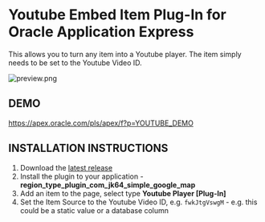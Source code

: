 # Youtube Embed Item Plug-In for Oracle Application Express #

This allows you to turn any item into a Youtube player. The item simply needs to be set to the Youtube Video ID.

![preview.png](https://github.com/jeffreykemp/jk64-plugin-youtube/raw/master/preview.PNG)

## DEMO ##

https://apex.oracle.com/pls/apex/f?p=YOUTUBE_DEMO

## INSTALLATION INSTRUCTIONS ##

1. Download the [latest release](https://github.com/jeffreykemp/jk64-plugin-youtube/releases/latest)
2. Install the plugin to your application - **region_type_plugin_com_jk64_simple_google_map**
3. Add an item to the page, select type **Youtube Player [Plug-In]**
4. Set the Item Source to the Youtube Video ID, e.g. `fwkJtgVswgM` - e.g. this could be a static value or a database column

